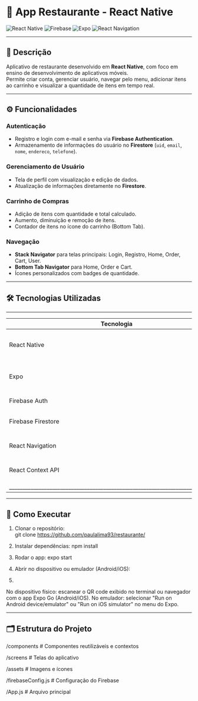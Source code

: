 # 🍔 App Restaurante - React Native

![React Native](https://img.shields.io/badge/React_Native-20232A?style=for-the-badge&logo=react)
![Firebase](https://img.shields.io/badge/Firebase-FFCA28?style=for-the-badge&logo=firebase)
![Expo](https://img.shields.io/badge/Expo-000020?style=for-the-badge&logo=expo)
![React Navigation](https://img.shields.io/badge/React_Navigation-FF4154?style=for-the-badge&logo=react)

---

## 📌 Descrição

Aplicativo de restaurante desenvolvido em **React Native**, com foco em ensino de desenvolvimento de aplicativos móveis.  
Permite criar conta, gerenciar usuário, navegar pelo menu, adicionar itens ao carrinho e visualizar a quantidade de itens em tempo real.

---

## ⚙️ Funcionalidades

### Autenticação
- Registro e login com e-mail e senha via **Firebase Authentication**.
- Armazenamento de informações do usuário no **Firestore** (`uid`, `email`, `nome`, `endereco`, `telefone`).

### Gerenciamento de Usuário
- Tela de perfil com visualização e edição de dados.
- Atualização de informações diretamente no **Firestore**.

### Carrinho de Compras
- Adição de itens com quantidade e total calculado.
- Aumento, diminuição e remoção de itens.
- Contador de itens no ícone do carrinho (Bottom Tab).

### Navegação
- **Stack Navigator** para telas principais: Login, Registro, Home, Order, Cart, User.
- **Bottom Tab Navigator** para Home, Order e Cart.
- Ícones personalizados com badges de quantidade.

---

## 🛠 Tecnologias Utilizadas

 ________________________________________________________________________________
| Tecnologia         |   Função                                                  |
|--------------------|-----------------------------------------------------------|
| React Native       | Framework principal para desenvolvimento mobile           |
| Expo               | Ferramenta para desenvolvimento, testes e execução do app |
| Firebase Auth      | Autenticação de usuários                                  |
| Firebase Firestore | Banco de dados para usuários e pedidos                    |
| React Navigation   | Navegação entre telas (Stack + Bottom Tabs)               |
| React Context API  | Gerenciamento do estado global do carrinho                |
|________________________________________________________________________________|

---

## 🚀 Como Executar

1. Clonar o repositório:  
 git clone https://github.com/paulalima93/restaurante/

2. Instalar dependências:
npm install

3. Rodar o app:
expo start

4. Abrir no dispositivo ou emulador (Android/iOS):
5. 
No dispositivo físico: escanear o QR code exibido no terminal ou navegador com o app Expo Go (Android/iOS).
No emulador: selecionar "Run on Android device/emulator" ou "Run on iOS simulator" no menu do Expo.

---

## 🗂 Estrutura do Projeto
/components         # Componentes reutilizáveis e contextos

/screens            # Telas do aplicativo

/assets             # Imagens e ícones

/firebaseConfig.js  # Configuração do Firebase

/App.js             # Arquivo principal



